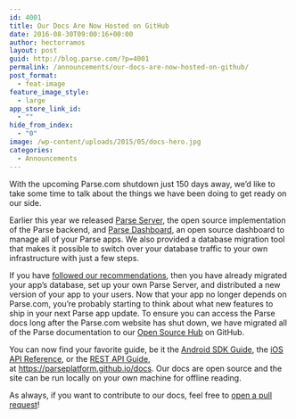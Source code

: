```yaml
---
id: 4001
title: Our Docs Are Now Hosted on GitHub
date: 2016-08-30T09:00:16+00:00
author: hectorramos
layout: post
guid: http://blog.parse.com/?p=4001
permalink: /announcements/our-docs-are-now-hosted-on-github/
post_format:
  - feat-image
feature_image_style:
  - large
app_store_link_id:
  - ""
hide_from_index:
  - "0"
image: /wp-content/uploads/2015/05/docs-hero.jpg
categories:
  - Announcements
---
```

With the upcoming Parse.com shutdown just 150 days away, we’d like to take some time to talk about the things we have been doing to get ready on our side.

Earlier this year we released [Parse Server](https://github.com/ParsePlatform/Parse-Server), the open source implementation of the Parse backend, and [Parse Dashboard](https://github.com/ParsePlatform/Parse-Dashboard), an open source dashboard to manage all of your Parse apps. We also provided a database migration tool that makes it possible to switch over your database traffic to your own infrastructure with just a few steps.

If you have [followed our recommendations](http://parse.com/migration), then you have already migrated your app’s database, set up your own Parse Server, and distributed a new version of your app to your users. Now that your app no longer depends on Parse.com, you’re probably starting to think about what new features to ship in your next Parse app update. To ensure you can access the Parse docs long after the Parse.com website has shut down, we have migrated all of the Parse documentation to our [Open Source Hub](https://parseplatform.github.io/) on GitHub.

You can now find your favorite guide, be it the [Android SDK Guide](https://parseplatform.github.io/docs/android/guide), the [iOS API Reference](https://parseplatform.github.io/Parse-SDK-iOS-OSX/api/), or the [REST API Guide](https://parseplatform.github.io/docs/rest/guide), at <https://parseplatform.github.io/docs>. Our docs are open source and the site can be run locally on your own machine for offline reading.

As always, if you want to contribute to our docs, feel free to [open a pull request](https://github.com/ParsePlatform/Docs)!
